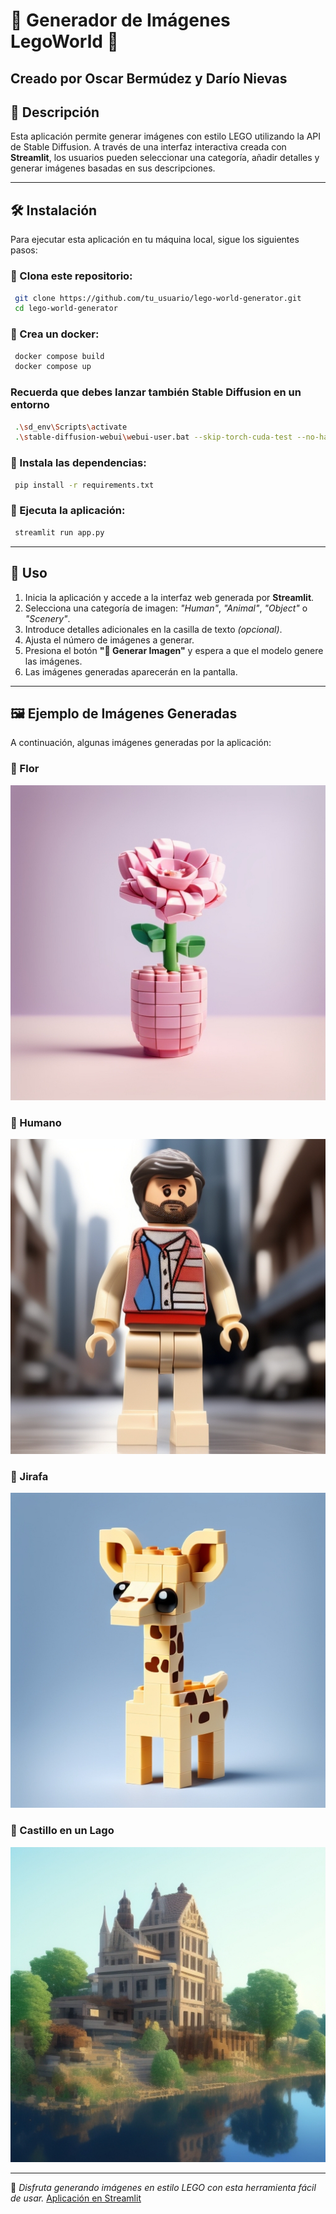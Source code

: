 # 🌟 Generador de Imágenes LegoWorld 🧱
## Creado por Oscar Bermúdez y Darío Nievas

## 📌 Descripción
Esta aplicación permite generar imágenes con estilo LEGO utilizando la API de Stable Diffusion. A través de una interfaz interactiva creada con **Streamlit**, los usuarios pueden seleccionar una categoría, añadir detalles y generar imágenes basadas en sus descripciones.

---

## 🛠 Instalación
Para ejecutar esta aplicación en tu máquina local, sigue los siguientes pasos:

### 🔹 Clona este repositorio:
```bash
 git clone https://github.com/tu_usuario/lego-world-generator.git
 cd lego-world-generator
```

### 🔹 Crea un docker:
```bash
 docker compose build
 docker compose up
```

### Recuerda que debes lanzar también Stable Diffusion en un entorno
```bash
 .\sd_env\Scripts\activate
 .\stable-diffusion-webui\webui-user.bat --skip-torch-cuda-test --no-half --use-cpu all --api
```
### 🔹 Instala las dependencias:
```bash
 pip install -r requirements.txt
```

### 🔹 Ejecuta la aplicación:
```bash
 streamlit run app.py
```

---

## 🎨 Uso
1. Inicia la aplicación y accede a la interfaz web generada por **Streamlit**.
2. Selecciona una categoría de imagen: _"Human"_, _"Animal"_, _"Object"_ o _"Scenery"_.
3. Introduce detalles adicionales en la casilla de texto _(opcional)_.
4. Ajusta el número de imágenes a generar.
5. Presiona el botón **"🚀 Generar Imagen"** y espera a que el modelo genere las imágenes.
6. Las imágenes generadas aparecerán en la pantalla.

---

## 🖼️ Ejemplo de Imágenes Generadas
A continuación, algunas imágenes generadas por la aplicación:

### 🌸 Flor
![Flower](img/flower.jpg)

### 🧑 Humano
![HumNO](img/humNO.jpg)

### 🦒 Jirafa
![Jirafa](img/jirafa.jpg)

### 🌊 Castillo en un Lago
![Lake](img/lake.jpg)

---
📌 _Disfruta generando imágenes en estilo LEGO con esta herramienta fácil de usar._ 
[Aplicación en Streamlit](https://stablediffusion-webui-oscar-dario.streamlit.app/)
